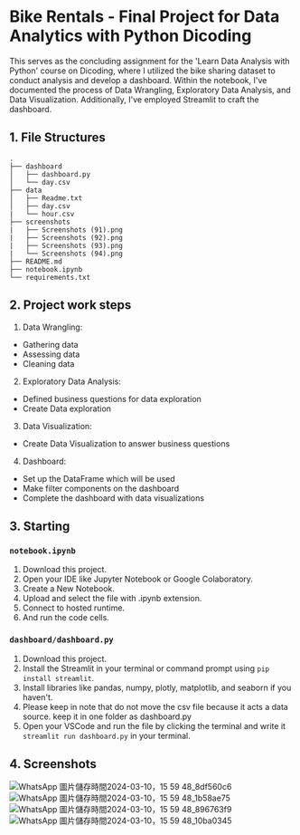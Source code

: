 
# Bike Rentals - Final Project for Data Analytics with Python Dicoding

This serves as the concluding assignment for the 'Learn Data Analysis with Python' course on Dicoding, where I utilized the bike sharing dataset to conduct analysis and develop a dashboard. Within the notebook, I've documented the process of Data Wrangling, Exploratory Data Analysis, and Data Visualization. Additionally, I've employed Streamlit to craft the dashboard.


## 1. File Structures
```
.
├── dashboard
│   ├── dashboard.py
│   └── day.csv
├── data
│   ├── Readme.txt
│   ├── day.csv
|   └── hour.csv
├── screenshots
|   ├── Screenshots (91).png
|   ├── Screenshots (92).png
|   ├── Screenshots (93).png
|   └── Screenshots (94).png
├── README.md
├── notebook.ipynb
└── requirements.txt
```

## 2. Project work steps
1. Data Wrangling: 
 - Gathering data
 - Assessing data
 - Cleaning data
2. Exploratory Data Analysis:
 - Defined business questions for data exploration
 - Create Data exploration
3. Data Visualization:
 - Create Data Visualization to answer business questions
4. Dashboard:
 - Set up the DataFrame which will be used
 - Make filter components on the dashboard
 - Complete the dashboard with data visualizations


## 3. Starting
### `notebook.ipynb`
1. Download this project.
2. Open your IDE like Jupyter Notebook or Google Colaboratory.
3. Create a New Notebook.
4. Upload and select the file with .ipynb extension.
5. Connect to hosted runtime.
6. And run the code cells.

### `dashboard/dashboard.py`
1. Download this project.
2. Install the Streamlit in your terminal or command prompt using `pip install streamlit`.
3. Install libraries like pandas, numpy, plotly, matplotlib, and seaborn if you haven't.
3. Please keep in note that do not move the csv file because it acts a data source. keep it in one folder as dashboard.py
4. Open your VSCode and run the file by clicking the terminal and write it `streamlit run dashboard.py` in your terminal.

## 4. Screenshots

![WhatsApp 圖片儲存時間2024-03-10，15 59 48_8df560c6](https://github.com/niiputuekaadwiyantii/FileAnalisis/assets/162816040/646574d6-a52c-44bf-a166-a141134f84ed)
![WhatsApp 圖片儲存時間2024-03-10，15 59 48_1b58ae75](https://github.com/niiputuekaadwiyantii/FileAnalisis/assets/162816040/3ec1422c-ccf0-4a88-83a0-5486f50df3d1)
![WhatsApp 圖片儲存時間2024-03-10，15 59 48_896763f9](https://github.com/niiputuekaadwiyantii/FileAnalisis/assets/162816040/bc1c1af0-1065-4adf-9d1a-aaf33c50f9be)
![WhatsApp 圖片儲存時間2024-03-10，15 59 48_10ba0345](https://github.com/niiputuekaadwiyantii/FileAnalisis/assets/162816040/6b0ccb8e-fa45-4946-8be8-f27f4d7477f3)
